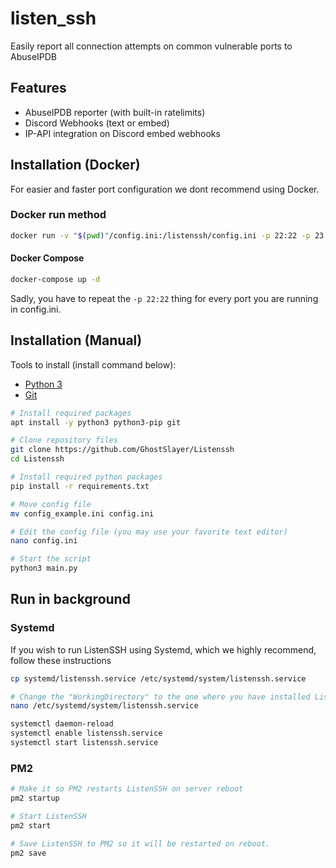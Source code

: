 # listen_ssh
Easily report all connection attempts on common vulnerable ports to AbuseIPDB

## Features
- AbuseIPDB reporter (with built-in ratelimits)
- Discord Webhooks (text or embed)
- IP-API integration on Discord embed webhooks


## Installation (Docker)
For easier and faster port configuration we dont recommend using Docker.

### Docker run method

```sh
docker run -v "$(pwd)"/config.ini:/listenssh/config.ini -p 22:22 -p 23:23 -p 139:139 -p 445:445 -p 3306:3306 -p 5432:5432 ghostslayer/listenssh
```

#### Docker Compose
```sh
docker-compose up -d
```

Sadly, you have to repeat the ``-p 22:22`` thing for every port you are running in config.ini.

## Installation (Manual)

Tools to install (install command below):
- [Python 3](https://www.python.org/downloads/)
- [Git](https://git-scm.com/downloads)


```sh
# Install required packages
apt install -y python3 python3-pip git

# Clone repository files
git clone https://github.com/GhostSlayer/Listenssh
cd Listenssh

# Install required python packages
pip install -r requirements.txt

# Move config file
mv config_example.ini config.ini

# Edit the config file (you may use your favorite text editor)
nano config.ini

# Start the script
python3 main.py
```

## Run in background

### Systemd
If you wish to run ListenSSH using Systemd, which we highly recommend, follow these instructions

```sh
cp systemd/listenssh.service /etc/systemd/system/listenssh.service

# Change the "WorkingDirectory" to the one where you have installed ListenSSH (unless its the root directory)
nano /etc/systemd/system/listenssh.service

systemctl daemon-reload
systemctl enable listenssh.service
systemctl start listenssh.service
```

### PM2
```sh
# Make it so PM2 restarts ListenSSH on server reboot
pm2 startup

# Start ListenSSH
pm2 start

# Save ListenSSH to PM2 so it will be restarted on reboot.
pm2 save
```

